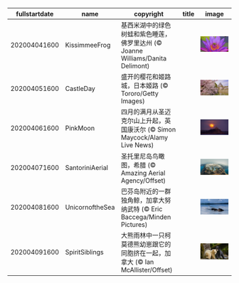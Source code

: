 |fullstartdate|name|copyright|title|image|
|--|--|--|--|--|
202004041600|KissimmeeFrog|基西米湖中的绿色树蛙和紫色睡莲，佛罗里达州 (© Joanne Williams/Danita Delimont)||![](/zh-CN/2020/04/202004041600KissimmeeFrog.jpg)|
202004051600|CastleDay|盛开的樱花和姬路城，日本姬路 (© Tororo/Getty Images)||![](/zh-CN/2020/04/202004051600CastleDay.jpg)|
202004061600|PinkMoon|四月的满月从圣迈克尔山上升起，英国康沃尔 (© Simon Maycock/Alamy Live News)||![](/zh-CN/2020/04/202004061600PinkMoon.jpg)|
202004071600|SantoriniAerial|圣托里尼岛鸟瞰图，希腊 (© Amazing Aerial Agency/Offset)||![](/zh-CN/2020/04/202004071600SantoriniAerial.jpg)|
202004081600|UnicornoftheSea|巴芬岛附近的一群独角鲸，加拿大努纳武特 (© Eric Baccega/Minden Pictures)||![](/zh-CN/2020/04/202004081600UnicornoftheSea.jpg)|
202004091600|SpiritSiblings|大熊雨林中一只柯莫德熊幼崽跟它的同胞挤在一起，加拿大 (© Ian McAllister/Offset)||![](/zh-CN/2020/04/202004091600SpiritSiblings.jpg)|
